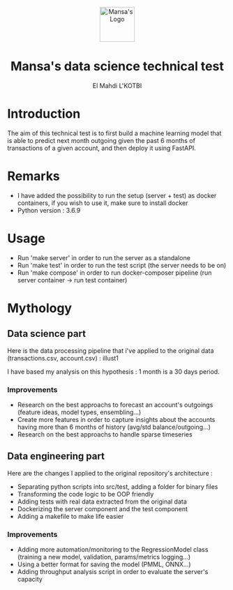 <p align="center"><a href="https://github.com/MansaGroup/kanedama" target="blank"><img src="../.github/assets/logo.png" width="80" alt="Mansa's Logo" /></a></p>
<h1 align="center">Mansa's data science technical test</h1>
<p align="center">El Mahdi L'KOTBI</b></p>

# Introduction

The aim of this technical test is to first build a machine learning model that is able to predict next month outgoing given the past 6 months of transactions of a given account, and then deploy it using FastAPI.

# Remarks
- I have added the possibility to run the setup (server + test) as docker containers, if you wish to use it, make sure to install docker
- Python version : 3.6.9

# Usage
- Run 'make server' in order to run the server as a standalone
- Run 'make test' in order to run the test script (the server needs to be on)
- Run 'make compose' in order to run docker-composer pipeline (run server container -> run test container)

# Mythology
## Data science part

Here is the data processing pipeline that i've applied to the original data (transactions.csv, account.csv) : 
illust1

I have based my analysis on this hypothesis : 1 month is a 30 days period.
 
### Improvements
- Research on the best approachs to forecast an account's outgoings (feature ideas, model types, ensembling...)
- Create more features in order to capture insights about the accounts having more than 6 months of history (avg/std balance/outgoing...)
- Research on the best approachs to handle sparse timeseries


## Data engineering part
Here are the changes I applied to the original repository's architecture : 
- Separating python scripts into src/test, adding a folder for binary files
- Transforming the code logic to be OOP friendly
- Adding tests with real data extracted from the original data
- Dockerizing the server component and the test component
- Adding a makefile to make life easier

### Improvements
- Adding more automation/monitoring to the RegressionModel class (training a new model, validation, params/metrics logging...)
- Using a better format for saving the model (PMML, ONNX...)
- Adding throughput analysis script in order to evaluate the server's capacity
